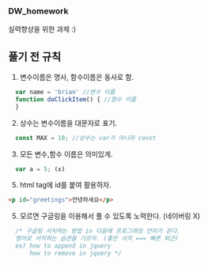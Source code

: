 ### DW_homework

실력향상을 위한 과제 :)

## 풀기 전 규칙

1. 변수이름은 명사, 함수이름은 동사로 함. 
```javascript
  var name = 'brian' //변수 이름
  function doClickItem() { //함수 이름
  }
```
2. 상수는 변수이름을 대문자로 표기.
```javascript
  const MAX = 10; //상수는 var가 아니라 const
```
3. 모든 변수,함수 이름은 의미있게.
```javascript
  var a = 5; (x)
```
5. html tag에 id를 붙여 활용하자.
```html
<p id="greetings">안녕하세요</p>
```
5. 모르면 구글링을 이용해서 풀 수 있도록 노력한다. (네이버링 X)
```javascript
  /* 구글링 서치하는 방법 in 다음에 프로그래밍 언어가 온다.
  영어로 서치하는 습관을 기르자. (좋은 서치 === 빠른 퇴근)
  ex) how to append in jquery
      how to remove in jquery */
```
  
      
  
